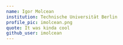 ```yaml
---
name: Igor Molcean
institution: Technische Universität Berlin
profile_pic: imolcean.png
quote: It was kinda cool
github_user: imolcean
---
```

